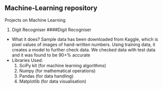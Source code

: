## Machine-Learning repository
Projects on Machine Learning
1. Digit Recogniser
####Digit Recogniser

- What it does?
  Sample data has been downloaded from Kaggle, which is pixel values of images of hand-written numbers.
  Using training data, it creates a model to further check data. We checked data with test data and it was found to be 90+% accurate
- Libraries Used:
  1. SciPy kit (for machine learning algorithms)
  2. Numpy (for mathematical operations)
  3. Pandas (for data handling)
  4. Matplotlib (for data visualisation)
